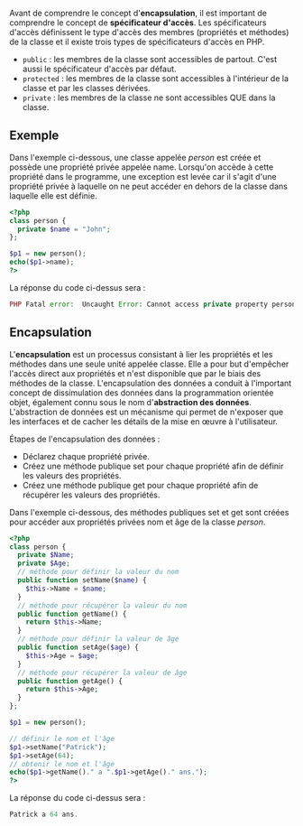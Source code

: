 Avant de comprendre le concept d'**encapsulation**, il est important de comprendre le concept de **spécificateur d'accès**. Les spécificateurs d'accès définissent le type d'accès des membres (propriétés et méthodes) de la classe et il existe trois types de spécificateurs d'accès en PHP.

- ```public``` : les membres de la classe sont accessibles de partout. C'est aussi le spécificateur d'accès par défaut.
- ```protected``` : les membres de la classe sont accessibles à l'intérieur de la classe et par les classes dérivées.
- ```private``` : les membres de la classe ne sont accessibles QUE dans la classe.

## Exemple

Dans l'exemple ci-dessous, une classe appelée *person* est créée et possède une propriété privée appelée name. Lorsqu'on accède à cette propriété dans le programme, une exception est levée car il s'agit d'une propriété privée à laquelle on ne peut accéder en dehors de la classe dans laquelle elle est définie.

```php
<?php
class person {
  private $name = "John";
};

$p1 = new person();
echo($p1->name);
?>
```

La réponse du code ci-dessus sera :

```php
PHP Fatal error:  Uncaught Error: Cannot access private property person::$name
```

## Encapsulation

L'**encapsulation** est un processus consistant à lier les propriétés et les méthodes dans une seule unité appelée classe. Elle a pour but d'empêcher l'accès direct aux propriétés et n'est disponible que par le biais des méthodes de la classe. L'encapsulation des données a conduit à l'important concept de dissimulation des données dans la programmation orientée objet, également connu sous le nom d'**abstraction des données**. L'abstraction de données est un mécanisme qui permet de n'exposer que les interfaces et de cacher les détails de la mise en œuvre à l'utilisateur.

Étapes de l'encapsulation des données :

- Déclarez chaque propriété privée.
- Créez une méthode publique set pour chaque propriété afin de définir les valeurs des propriétés.
- Créez une méthode publique get pour chaque propriété afin de récupérer les valeurs des propriétés.

Dans l'exemple ci-dessous, des méthodes publiques set et get sont créées pour accéder aux propriétés privées nom et âge de la classe *person*.

```php
<?php
class person {
  private $Name;
  private $Age;
  // méthode pour définir la valeur du nom
  public function setName($name) {
    $this->Name = $name;
  }
  // méthode pour récupérer la valeur du nom
  public function getName() {
    return $this->Name;
  }
  // méthode pour définir la valeur de âge
  public function setAge($age) {
    $this->Age = $age;
  }
  // méthode pour récupérer la valeur de âge
  public function getAge() {
    return $this->Age;
  }
};

$p1 = new person();

// définir le nom et l'âge
$p1->setName("Patrick");
$p1->setAge(64);
// obtenir le nom et l'âge
echo($p1->getName()." a ".$p1->getAge()." ans.");
?>
```

La réponse du code ci-dessus sera :

```php
Patrick a 64 ans.
```